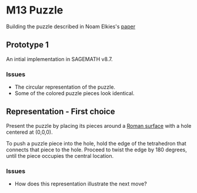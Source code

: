 # M13 Puzzle

Building the puzzle described in Noam Elkies's [paper](https://arxiv.org/pdf/math/0508630.pdf)

## Prototype 1

An intial implementation in SAGEMATH v8.7.

### Issues
- The circular representation of the puzzle.
- Some of the colored puzzle pieces look identical.

## Representation - First choice

Present the puzzle by placing its pieces around a [Roman surface](https://en.wikipedia.org/wiki/Roman_surface) with a hole centered at (0,0,0).

To push a puzzle piece into the hole, hold the edge of the tetrahedron that connects that piece to the hole. Proceed to twist the edge by 180 degrees, until the piece occupies the central location.

### Issues
- How does this representation illustrate the next move?
